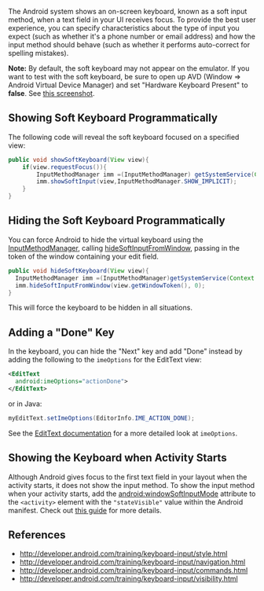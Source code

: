 The Android system shows an on-screen keyboard, known as a soft input method, when a text field in your UI receives focus. To provide the best user experience, you can specify characteristics about the type of input you expect (such as whether it's a phone number or email address) and how the input method should behave (such as whether it performs auto-correct for spelling mistakes).

**Note:** By default, the soft keyboard may not appear on the emulator. If you want to test with the soft keyboard, be sure to open up AVD (Window => Android Virtual Device Manager) and set "Hardware Keyboard Present" to **false**. See [this screenshot](http://i.stack.imgur.com/OYXSn.png).

## Showing Soft Keyboard Programmatically 

The following code will reveal the soft keyboard focused on a specified view:

```java
public void showSoftKeyboard(View view){
    if(view.requestFocus()){
        InputMethodManager imm =(InputMethodManager) getSystemService(Context.INPUT_METHOD_SERVICE);
        imm.showSoftInput(view,InputMethodManager.SHOW_IMPLICIT);
    }
}
```

## Hiding the Soft Keyboard Programmatically

You can force Android to hide the virtual keyboard using the [InputMethodManager](http://developer.android.com/reference/android/view/inputmethod/InputMethodManager.html), calling [hideSoftInputFromWindow](http://developer.android.com/reference/android/view/inputmethod/InputMethodManager.html#hideSoftInputFromWindow%28android.os.IBinder,%20int%29), passing in the token of the window containing your edit field.

```java
public void hideSoftKeyboard(View view){
  InputMethodManager imm =(InputMethodManager)getSystemService(Context.INPUT_METHOD_SERVICE);
  imm.hideSoftInputFromWindow(view.getWindowToken(), 0);
}
```

This will force the keyboard to be hidden in all situations. 

## Adding a "Done" Key

In the keyboard, you can hide the "Next" key and add "Done" instead by adding the following to the `imeOptions` for the EditText view:

```xml
<EditText
  android:imeOptions="actionDone">
</EditText>
```

or in Java:

```java
myEditText.setImeOptions(EditorInfo.IME_ACTION_DONE);
```

See the [EditText documentation](http://developer.android.com/reference/android/widget/TextView.html#attr_android%3aimeActionLabel) for a more detailed look at `imeOptions`.

## Showing the Keyboard when Activity Starts

Although Android gives focus to the first text field in your layout when the activity starts, it does not show the input method. To show the input method when your activity starts, add the [android:windowSoftInputMode](http://developer.android.com/guide/topics/manifest/activity-element.html#wsoft) attribute to the `<activity>` element with the `"stateVisible"` value within the Android manifest. Check out [this guide](http://developer.android.com/training/keyboard-input/visibility.html#ShowOnStart) for more details.

## References

 * <http://developer.android.com/training/keyboard-input/style.html>
 * <http://developer.android.com/training/keyboard-input/navigation.html>
 * <http://developer.android.com/training/keyboard-input/commands.html>
 * <http://developer.android.com/training/keyboard-input/visibility.html>